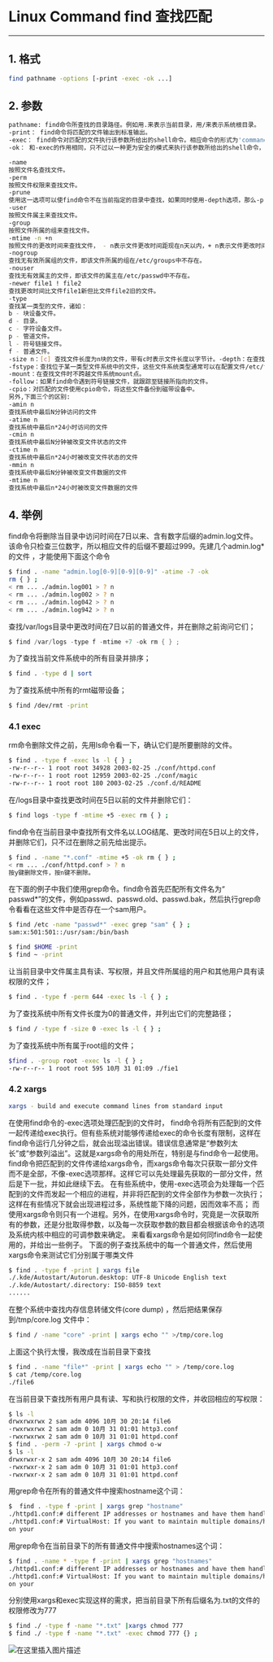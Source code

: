 #  Linux Command find 查找匹配



-----
## 1. 格式

```bash
find pathname -options [-print -exec -ok ...]
```

## 2. 参数

```bash
pathname: find命令所查找的目录路径。例如用.来表示当前目录，用/来表示系统根目录。
-print： find命令将匹配的文件输出到标准输出。
-exec： find命令对匹配的文件执行该参数所给出的shell命令。相应命令的形式为'command' { } ;，注意{ }和；之间的空格。
-ok： 和-exec的作用相同，只不过以一种更为安全的模式来执行该参数所给出的shell命令，在执行每一个命令之前，都会给出提示，让用户来确定是否执行。

-name
按照文件名查找文件。
-perm
按照文件权限来查找文件。
-prune
使用这一选项可以使find命令不在当前指定的目录中查找，如果同时使用-depth选项，那么-prune将被find命令忽略。
-user
按照文件属主来查找文件。
-group
按照文件所属的组来查找文件。
-mtime -n +n
按照文件的更改时间来查找文件， - n表示文件更改时间距现在n天以内，+ n表示文件更改时间距现在n天以前。find命令还有-atime和-ctime 选项，但它们都和-m time选项。
-nogroup
查找无有效所属组的文件，即该文件所属的组在/etc/groups中不存在。
-nouser
查找无有效属主的文件，即该文件的属主在/etc/passwd中不存在。
-newer file1 ! file2
查找更改时间比文件file1新但比文件file2旧的文件。
-type
查找某一类型的文件，诸如：
b - 块设备文件。
d - 目录。
c - 字符设备文件。
p - 管道文件。
l - 符号链接文件。
f - 普通文件。
-size n：[c] 查找文件长度为n块的文件，带有c时表示文件长度以字节计。-depth：在查找文件时，首先查找当前目录中的文件，然后再在其子目录中查找。
-fstype：查找位于某一类型文件系统中的文件，这些文件系统类型通常可以在配置文件/etc/fstab中找到，该配置文件中包含了本系统中有关文件系统的信息。
-mount：在查找文件时不跨越文件系统mount点。
-follow：如果find命令遇到符号链接文件，就跟踪至链接所指向的文件。
-cpio：对匹配的文件使用cpio命令，将这些文件备份到磁带设备中。
另外,下面三个的区别:
-amin n
查找系统中最后N分钟访问的文件
-atime n
查找系统中最后n*24小时访问的文件
-cmin n
查找系统中最后N分钟被改变文件状态的文件
-ctime n
查找系统中最后n*24小时被改变文件状态的文件
-mmin n
查找系统中最后N分钟被改变文件数据的文件
-mtime n
查找系统中最后n*24小时被改变文件数据的文件
```

## 4. 举例

find命令将删除当目录中访问时间在7日以来、含有数字后缀的admin.log文件。
该命令只检查三位数字，所以相应文件的后缀不要超过999。先建几个admin.log*的文件 ，才能使用下面这个命令

```bash
$ find . -name "admin.log[0-9][0-9][0-9]" -atime -7 -ok
rm { } ;
< rm ... ./admin.log001 > ? n
< rm ... ./admin.log002 > ? n
< rm ... ./admin.log042 > ? n
< rm ... ./admin.log942 > ? n
```
查找/var/logs目录中更改时间在7日以前的普通文件，并在删除之前询问它们；

```c
$ find /var/logs -type f -mtime +7 -ok rm { } ;
```

为了查找当前文件系统中的所有目录并排序；

```bash
$ find . -type d | sort
```

为了查找系统中所有的rmt磁带设备；

```bash
$ find /dev/rmt -print
```

###  4.1 exec


rm命令删除文件之前，先用ls命令看一下，确认它们是所要删除的文件。

```bash
$ find . -type f -exec ls -l { } ;
-rw-r--r-- 1 root root 34928 2003-02-25 ./conf/httpd.conf
-rw-r--r-- 1 root root 12959 2003-02-25 ./conf/magic
-rw-r--r-- 1 root root 180 2003-02-25 ./conf.d/README
```
在/logs目录中查找更改时间在5日以前的文件并删除它们：

```bash
$ find logs -type f -mtime +5 -exec rm { } ;
```


find命令在当前目录中查找所有文件名以.LOG结尾、更改时间在5日以上的文件，并删除它们，只不过在删除之前先给出提示。

```bash
$ find . -name "*.conf" -mtime +5 -ok rm { } ;
< rm ... ./conf/httpd.conf > ? n
按y键删除文件，按n键不删除。
```


在下面的例子中我们使用grep命令。find命令首先匹配所有文件名为“ passwd*”的文件，例如passwd、passwd.old、passwd.bak，然后执行grep命令看看在这些文件中是否存在一个sam用户。

```bash
$ find /etc -name "passwd*" -exec grep "sam" { } ;
sam:x:501:501::/usr/sam:/bin/bash
```

```bash
$ find $HOME -print
$ find ~ -print
```

让当前目录中文件属主具有读、写权限，并且文件所属组的用户和其他用户具有读权限的文件；

```bash
$ find . -type f -perm 644 -exec ls -l { } ;
```

为了查找系统中所有文件长度为0的普通文件，并列出它们的完整路径；

```bash
$ find / -type f -size 0 -exec ls -l { } ;
```




为了查找系统中所有属于root组的文件；

```bash
$find . -group root -exec ls -l { } ;
-rw-r--r-- 1 root root 595 10月 31 01:09 ./fie1
```



###  4.2 xargs

```bash
xargs - build and execute command lines from standard input
```

在使用find命令的-exec选项处理匹配到的文件时， find命令将所有匹配到的文件一起传递给exec执行。但有些系统对能够传递给exec的命令长度有限制，这样在find命令运行几分钟之后，就会出现溢出错误。错误信息通常是“参数列太长”或“参数列溢出”。这就是xargs命令的用处所在，特别是与find命令一起使用。
find命令把匹配到的文件传递给xargs命令，而xargs命令每次只获取一部分文件而不是全部，不像-exec选项那样。这样它可以先处理最先获取的一部分文件，然后是下一批，并如此继续下去。
在有些系统中，使用-exec选项会为处理每一个匹配到的文件而发起一个相应的进程，并非将匹配到的文件全部作为参数一次执行；这样在有些情况下就会出现进程过多，系统性能下降的问题，因而效率不高；
而使用xargs命令则只有一个进程。另外，在使用xargs命令时，究竟是一次获取所有的参数，还是分批取得参数，以及每一次获取参数的数目都会根据该命令的选项及系统内核中相应的可调参数来确定。
来看看xargs命令是如何同find命令一起使用的，并给出一些例子。
下面的例子查找系统中的每一个普通文件，然后使用xargs命令来测试它们分别属于哪类文件

```bash
$ find . -type f -print | xargs file
./.kde/Autostart/Autorun.desktop: UTF-8 Unicode English text
./.kde/Autostart/.directory: ISO-8859 text
......
```

在整个系统中查找内存信息转储文件(core dump) ，然后把结果保存到/tmp/core.log 文件中：

```bash
$ find / -name "core" -print | xargs echo "" >/tmp/core.log
```

上面这个执行太慢，我改成在当前目录下查找

```bash
$ find . -name "file*" -print | xargs echo "" > /temp/core.log
$ cat /temp/core.log
./file6
```


在当前目录下查找所有用户具有读、写和执行权限的文件，并收回相应的写权限：

```bash
$ ls -l
drwxrwxrwx 2 sam adm 4096 10月 30 20:14 file6
-rwxrwxrwx 2 sam adm 0 10月 31 01:01 http3.conf
-rwxrwxrwx 2 sam adm 0 10月 31 01:01 httpd.conf
$ find . -perm -7 -print | xargs chmod o-w
$ ls -l
drwxrwxr-x 2 sam adm 4096 10月 30 20:14 file6
-rwxrwxr-x 2 sam adm 0 10月 31 01:01 http3.conf
-rwxrwxr-x 2 sam adm 0 10月 31 01:01 httpd.conf
```

用grep命令在所有的普通文件中搜索hostname这个词：

```bash
$  find . -type f -print | xargs grep "hostname"
./httpd1.conf:# different IP addresses or hostnames and have them handled by the
./httpd1.conf:# VirtualHost: If you want to maintain multiple domains/hostnames
on your
```

用grep命令在当前目录下的所有普通文件中搜索hostnames这个词：

```bash
$ find . -name * -type f -print | xargs grep "hostnames"
./httpd1.conf:# different IP addresses or hostnames and have them handled by the
./httpd1.conf:# VirtualHost: If you want to maintain multiple domains/hostnames
on your
```


分别使用xargs和exec实现这样的需求，把当前目录下所有后缀名为.txt的文件的权限修改为777

```bash
$ find ./ -type f -name "*.txt" |xargs chmod 777
$ find ./ -type f -name "*.txt" -exec chmod 777 {} ;
```
![在这里插入图片描述](https://img-blog.csdnimg.cn/48d0ec97e4b948238ac68617ac4ee59f.gif#pic_center)

